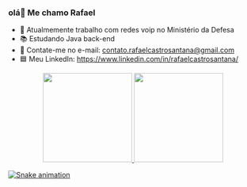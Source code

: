 ### olá👋 Me chamo Rafael


- 🔭 Atualmemente trabalho com redes voip no Ministério da Defesa
- 📚 Estudando Java back-end
- 💬 Contate-me no e-mail: contato.rafaelcastrosantana@gmail.com
- 🟦 Meu LinkedIn: https://www.linkedin.com/in/rafaelcastrosantana/
<div align="center">
  <a href="https://github.com/rafacastroo">
  <img height="180em" src="https://github-readme-stats.vercel.app/api?username=rafacastroo&show_icons=true&theme=dark&include_all_commits=true&count_private=true"/>
  <img height="180em" src="https://github-readme-stats.vercel.app/api/top-langs/?username=rafacastroo&layout=compact&langs_count=7&theme=dark"/>
</div>
  
  ![Snake animation](https://github.com/rafacastroo/rafacastroo/blob/output/github-contribution-grid-snake.svg)
